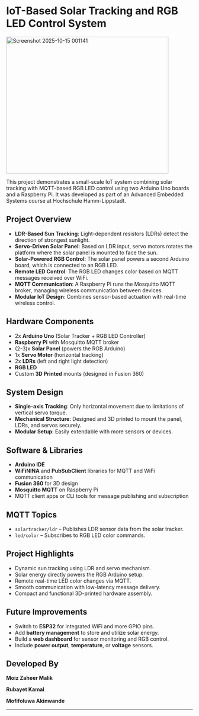 # IoT-Based Solar Tracking and RGB LED Control System

<img width="438" height="369" alt="Screenshot 2025-10-15 001141" src="https://github.com/user-attachments/assets/b0bfa276-a316-467e-97e8-e8f7c8e28381" />

This project demonstrates a small-scale IoT system combining solar tracking with MQTT-based RGB LED control using two Arduino Uno boards and a Raspberry Pi. It was developed as part of an Advanced Embedded Systems course at Hochschule Hamm-Lippstadt.

##  Project Overview

- **LDR-Based Sun Tracking**: Light-dependent resistors (LDRs) detect the direction of strongest sunlight.
- **Servo-Driven Solar Panel**: Based on LDR input, servo motors rotates the platform where the solar panel is mounted to face the sun.
- **Solar-Powered RGB Control**: The solar panel powers a second Arduino board, which is connected to an RGB LED.
- **Remote LED Control**: The RGB LED changes color based on MQTT messages received over WiFi.
- **MQTT Communication**: A Raspberry Pi runs the Mosquitto MQTT broker, managing wireless communication between devices.
- **Modular IoT Design**: Combines sensor-based actuation with real-time wireless control.

##  Hardware Components

- 2x **Arduino Uno** (Solar Tracker + RGB LED Controller)
- **Raspberry Pi** with Mosquitto MQTT broker
- (2-3)x **Solar Panel** (powers the RGB Arduino)
- 1x **Servo Motor** (horizontal tracking)
- 2x **LDRs** (left and right light detection)
- **RGB LED**
- Custom **3D Printed** mounts (designed in Fusion 360)

##  System Design

- **Single-axis Tracking**: Only horizontal movement due to limitations of vertical servo torque.
- **Mechanical Structure**: Designed and 3D printed to mount the panel, LDRs, and servos securely.
- **Modular Setup**: Easily extendable with more sensors or devices.

##  Software & Libraries

- **Arduino IDE**
- **WiFiNINA** and **PubSubClient** libraries for MQTT and WiFi communication
- **Fusion 360** for 3D design
- **Mosquitto MQTT** on Raspberry Pi
- MQTT client apps or CLI tools for message publishing and subscription

##  MQTT Topics

- `solartracker/ldr` – Publishes LDR sensor data from the solar tracker.
- `led/color` – Subscribes to RGB LED color commands.

##  Project Highlights

- Dynamic sun tracking using LDR and servo mechanism.
- Solar energy directly powers the RGB Arduino setup.
- Remote real-time LED color changes via MQTT.
- Smooth communication with low-latency message delivery.
- Compact and functional 3D-printed hardware assembly.

##  Future Improvements

- Switch to **ESP32** for integrated WiFi and more GPIO pins.
- Add **battery management** to store and utilize solar energy.
- Build a **web dashboard** for sensor monitoring and RGB control.
- Include **power output**, **temperature**, or **voltage** sensors.

##  Developed By

**Moiz Zaheer Malik** 

**Rubayet Kamal** 

**Mofifoluwa Akinwande** 


---

> 
